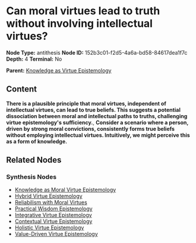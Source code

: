 # Can moral virtues lead to truth without involving intellectual virtues?

**Node Type:** antithesis
**Node ID:** 152b3c01-f2d5-4a6a-bd58-84617dea1f7c
**Depth:** 4
**Terminal:** No

**Parent:** [Knowledge as Virtue Epistemology](knowledge-as-virtue-epistemology-synthesis-1039bc6d-80ef-4d18-a027-17f37faed87a.md)

## Content

**There is a plausible principle that moral virtues, independent of intellectual virtues, can lead to true beliefs. This suggests a potential dissociation between moral and intellectual paths to truths, challenging virtue epistemology's sufficiency.**, **Consider a scenario where a person, driven by strong moral convictions, consistently forms true beliefs without employing intellectual virtues. Intuitively, we might perceive this as a form of knowledge.**

## Related Nodes

### Synthesis Nodes

- [Knowledge as Moral Virtue Epistemology](knowledge-as-moral-virtue-epistemology-synthesis-54cf7e42-1fcf-48b3-ad3f-95899b121143.md)
- [Hybrid Virtue Epistemology](hybrid-virtue-epistemology-synthesis-3bd4b096-68d3-4ddf-a14f-f3318f45a160.md)
- [Reliabilism with Moral Virtues](reliabilism-with-moral-virtues-synthesis-e3c8566b-6bad-4c1d-803b-a9ecafb51885.md)
- [Practical Wisdom Epistemology](practical-wisdom-epistemology-synthesis-d29359b8-d2a6-4c52-9366-73955c2537fd.md)
- [Integrative Virtue Epistemology](integrative-virtue-epistemology-synthesis-e242e86b-1114-4f78-a5c8-b70898e59883.md)
- [Contextual Virtue Epistemology](contextual-virtue-epistemology-synthesis-fd986f01-1b78-497e-af97-709c469d77e5.md)
- [Holistic Virtue Epistemology](holistic-virtue-epistemology-synthesis-3e4dddf0-3cf3-4b4d-ba64-f4d41cf7b863.md)
- [Value-Driven Virtue Epistemology](value-driven-virtue-epistemology-synthesis-1b5edd75-e8c7-4f4a-b25b-8a0c0435f0d3.md)
